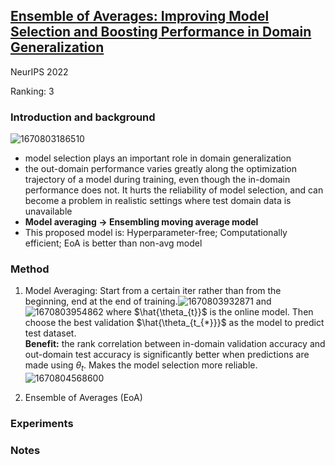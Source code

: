 ## [Ensemble of Averages: Improving Model Selection and Boosting Performance in Domain Generalization](https://arxiv.org/abs/2110.10832)
NeurIPS 2022

Ranking: 3

### Introduction and background
![1670803186510](https://user-images.githubusercontent.com/46414159/206936883-f5a47d8b-1a07-4eb0-8766-145b5cdec3db.png)

- model selection plays an important role in domain generalization
- the out-domain performance varies greatly along the optimization trajectory of a model during training, even though the in-domain performance does not. It hurts the reliability of model selection, and can become a problem in realistic settings where test domain data is unavailable
- **Model averaging -> Ensembling moving average model**
- This proposed model is: Hyperparameter-free; Computationally efficient; EoA is better than non-avg model

### Method
1. Model Averaging: Start from a certain iter rather than from the beginning, end at the end of training.![1670803932871](https://user-images.githubusercontent.com/46414159/206937485-f549b849-310c-4edc-9976-8509f3598455.png)
and ![1670803954862](https://user-images.githubusercontent.com/46414159/206937507-8b671397-8df9-4400-9186-b7a65c75c397.png)
where $\hat{\theta_{t}}$ is the online model. Then choose the best validation $\hat{\theta_{t_{*}}}$ as the model to predict test dataset.   
**Benefit:**  the rank correlation between in-domain validation accuracy and out-domain test accuracy is significantly better when predictions are made using $\theta_{t}$. Makes the model selection more reliable.
![1670804568600](https://user-images.githubusercontent.com/46414159/206938074-18710ac8-cf5b-4b15-9617-8cd0e028db13.png)

2. Ensemble of Averages (EoA)

### Experiments

### Notes
